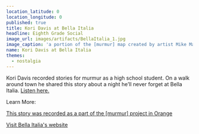 ```yaml
---
location_latitude: 0
location_longitude: 0
published: true
title: Kori Davis at Bella Italia
headline: Eighth Grade Social
image_url: images/artifacts/BellaItalia_1.jpg
image_caption: 'a portion of the [murmur] map created by artist Mike Malbrough'
name: Kori Davis at Bella Italia
themes:
  - nostalgia
---
```

Kori Davis recorded stories for murmur as a high school student.  On a walk around town he shared this story about a night he’ll never forget at Bella Italia. [Listen here.](https://soundcloud.com/murmur-orange-nj/bella-italia-kori)  

Learn More:  

[This story was recorded as a part of the [murmur] project in Orange](http://hiddentreasuresoforange.org/artifacts/murmur-orange)  

[Visit Bella Italia's website](http://www.bellaitaliarestaurantnj.com/)
